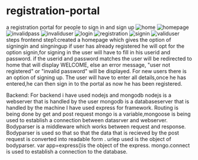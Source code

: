 # registration-portal
a registration  portal for people to sign in and sign up
![home](https://user-images.githubusercontent.com/44523159/47640413-9022c380-db89-11e8-8c57-1eec1b4fc86d.PNG)
![homepage](https://user-images.githubusercontent.com/44523159/47640416-90bb5a00-db89-11e8-9f9b-d74137e6d34c.PNG)
![invalidpass](https://user-images.githubusercontent.com/44523159/47640417-9153f080-db89-11e8-959d-fe1cfddf4ab8.PNG)
![invaliduser](https://user-images.githubusercontent.com/44523159/47640419-91ec8700-db89-11e8-9a28-61d7cbf8d5d1.PNG)
![login](https://user-images.githubusercontent.com/44523159/47640421-91ec8700-db89-11e8-869b-db1b829c2220.PNG)
![registration](https://user-images.githubusercontent.com/44523159/47640422-931db400-db89-11e8-82be-dd118f12ed68.PNG)
![signin](https://user-images.githubusercontent.com/44523159/47640429-95800e00-db89-11e8-9a0a-f42f37c562b1.PNG)
![validuser](https://user-images.githubusercontent.com/44523159/47640432-96b13b00-db89-11e8-843c-e3460f7b2da7.PNG)
steps frontend step1:created a homepage which gives the option of signingin and singningup if user has already registered he will opt for the option signin,for signing in the user will have to fill in his userid and password. if the userid and password matches the user will be redirected to home that will display WELCOME, else an error message, "user not registered" or "invalid password" will be displayed. For new users there is an option of signing up. The user will have to enter all details,once he has entered,he can then sign in to the portal as now he has been registered. 

Backend: For backend i have used nodejs and mongodb nodejs is a webserver that is handled by the user mongodb is a databaseserver that is handled by the machine I have used express for framework. Routing is being done by get and post request mongo is a variable,mongoose is being used to establish a connection between datasrver and webserver. Bodyparser is a middleware which works between request and response. Bodyparser is used so that so that the data that is recieved by the post request is converted into readable form . urlep used is the object of bodyparser. var app=express()is the object of the express. mongo.connect is used to establish a connection to the database.
